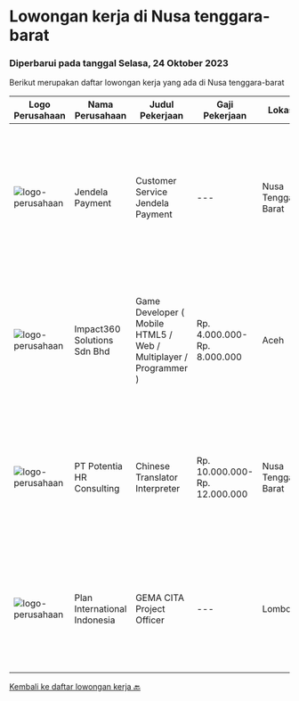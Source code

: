 
  # Lowongan kerja di Nusa tenggara-barat

  ### Diperbarui pada tanggal Selasa, 24 Oktober 2023

  Berikut merupakan daftar lowongan kerja yang ada di Nusa tenggara-barat

  |Logo Perusahaan | Nama Perusahaan | Judul Pekerjaan | Gaji Pekerjaan | Lokasi | Deskripsi | Tanggal diunggah | Pranala |
  | -------------- | --------------- | --------------- | --------- | --------- | -------------- | ------- | ----------- |
  |![logo-perusahaan](https://i.ibb.co/sqvTCh9/112815900-stock-vector-no-image-available-icon-flat-vector.webp)|Jendela Payment|Customer Service Jendela Payment|---|Nusa Tenggara Barat|Diagnosis Masalah: Mendiagnosis masalah perangkat seperti masalah perangkat keras (hardware) dan perangkat lunak (software) dengan melakukan tes dan...|Jumat, 13 Oktober 2023|https://www.jobstreet.co.id/id/job/customer-service-jendela-payment-1037188120?token=0~b8a4c3b6-7bfd-487f-bbfe-075ab483ff0b&sectionRank=1&jobId=jobstreet-id-job-1037188120|
|![logo-perusahaan](https://image-service-cdn.seek.com.au/35b00a50395e5c8ad6bf2130dfd2a19f9f4bbec5/ee4dce1061f3f616224767ad58cb2fc751b8d2dc)|Impact360 Solutions Sdn Bhd|Game Developer ( Mobile HTML5 / Web / Multiplayer / Programmer )|Rp. 4.000.000-Rp. 8.000.000|Aceh|We are hiring remote HTML5 game developers from all parts of Indonesia. If you have real experience building HTML5 games or applications, you're...|Senin, 09 Oktober 2023|https://www.jobstreet.co.id/id/job/game-developer-mobile-html5-web-multiplayer-programmer-5551698/origin/my?token=0~b8a4c3b6-7bfd-487f-bbfe-075ab483ff0b&sectionRank=2&jobId=jobstreet-my-job-5551698|
|![logo-perusahaan](https://image-service-cdn.seek.com.au/46649d2babd4a399f2714e7d3c70e42681cb3ede/ee4dce1061f3f616224767ad58cb2fc751b8d2dc)|PT Potentia HR Consulting|Chinese Translator Interpreter|Rp. 10.000.000-Rp. 12.000.000|Nusa Tenggara Barat|Role DescriptionThis is a full-time on-site role for a Mandarin Translator at Potentia HR Consulting - SpenglerFox located in Mataram. You will be...|Rabu, 04 Oktober 2023|https://www.jobstreet.co.id/id/job/chinese-translator-interpreter-4488891?token=0~b8a4c3b6-7bfd-487f-bbfe-075ab483ff0b&sectionRank=3&jobId=jobstreet-id-job-4488891|
|![logo-perusahaan](https://image-service-cdn.seek.com.au/e3c8546558448f046f2c9037c41c5d1f5368ae1e/ee4dce1061f3f616224767ad58cb2fc751b8d2dc)|Plan International Indonesia|GEMA CITA Project Officer|---|Lombok|BackgroundPlan International is an independent development and humanitarian organization that advances children’s rights and equality for girls. In...|Selasa, 03 Oktober 2023|https://www.jobstreet.co.id/id/job/gema-cita-project-officer-1037105691?token=0~b8a4c3b6-7bfd-487f-bbfe-075ab483ff0b&sectionRank=4&jobId=jobstreet-id-job-1037105691|


  [Kembali ke daftar lowongan kerja 🔙](../README.md#daftar-lowongan-kerja)
  